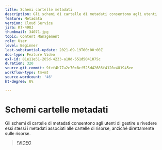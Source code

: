 ```yaml
---
title: Schemi cartelle metadati
description: Gli schemi di cartelle di metadati consentono agli utenti di gestire e rivedere essi stessi i metadati associati alle cartelle di risorse, anziché direttamente sulle risorse.
feature: Metadata
version: Cloud Service
jira: KT-4983
thumbnail: 34071.jpg
topic: Content Management
role: User
level: Beginner
last-substantial-update: 2021-09-19T00:00:00Z
doc-type: Feature Video
exl-id: 81e11e51-205d-4233-a10d-551d5041075c
duration: 320
source-git-commit: 9fef4b77a2c70c8cf525d42686f4120e481945ee
workflow-type: tm+mt
source-wordcount: '46'
ht-degree: 0%

---
```


# Schemi cartelle metadati

Gli schemi di cartelle di metadati consentono agli utenti di gestire e rivedere essi stessi i metadati associati alle cartelle di risorse, anziché direttamente sulle risorse.

>[!VIDEO](https://video.tv.adobe.com/v/34071?quality=12&learn=on)
